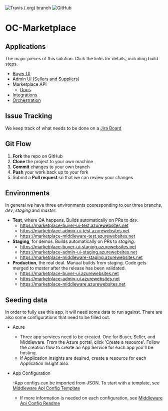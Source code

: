 ![Travis (.org) branch](https://img.shields.io/travis/ordercloud-api/ngx-shopper/master.svg?style=flat-square)
![GitHub](https://img.shields.io/github/license/mashape/apistatus.svg?style=flat-square)

# OC-Marketplace

## Applications

The major pieces of this solution. Click the links for details, including build steps.

- [Buyer UI](./src/UI/Buyer/README.md)
- [Admin UI (Sellers and Suppliers)](./src/UI/Seller/README.md)
- Marketplace API
  - [Docs](https://marketplace-middleware-test.azurewebsites.net/index.html)
- [Integrations](./src/Middleware/integrations)
- [Orchestration](./src/Middleware/src/Orchestration.Functions/Marketplace.Orchestration/README.md)

## Issue Tracking

We keep track of what needs to be done on a [Jira Board](https://four51.atlassian.net/secure/RapidBoard.jspa?rapidView=167&projectKey=SEB&view=planning&issueLimit=100)

## Git Flow

1.  **Fork** the repo on GitHub
2.  **Clone** the project to your own machine
3.  **Commit** changes to your own branch
4.  **Push** your work back up to your fork
5.  Submit a **Pull request** so that we can review your changes

## Environments

In general we have three environments cooresponding to our three branchs, _dev_, _staging_ and _master_.

- **Test**, where QA happens. Builds automatically on PRs to _dev_.
  - https://marketplace-buyer-ui-test.azurewebsites.net
  - https://marketplace-admin-ui-test.azurewebsites.net
  - https://marketplace-middleware-test.azurewebsites.net
- **Staging**, for demos. Builds automatically on PRs to _staging_.
  - https://marketplace-buyer-ui-staging.azurewebsites.net
  - https://marketplace-admin-ui-staging.azurewebsites.net
  - https://marketplace-middleware-staging.azurewebsites.net
- **Production**, the real deal. Manual builds from staging. Code gets merged to _master_ after the release has been validated.
  - https://marketplace-buyer-ui.azurewebsites.net
  - https://marketplace-admin-ui.azurewebsites.net
  - https://marketplace-middleware.azurewebsites.net

## Seeding data

In order to fully use this app, it will need some data to run against. There are also some configurations that need to be filled out.

- Azure

  - Three app services need to be created. One for Buyer, Seller, and Middleware. From the Azure portal, click 'Create a resource'. Follow the creation flow to create an App Service for each app you'll be hosting.
  - If Application Insights are desired, create a resource for each Application Insight also.

- App Configuration

  -App configs can be imported from JSON. To start with a template, see [Middleware Api Config Template](./src/Middleware/src/Marketplace.Common/AppSettingConfigTemplate.json)

  - If more information is needed on each configuration, see [Middleware Api Config Readme](./src/Middleware/src/Marketplace.Common/AppSettingsReadme.md)
